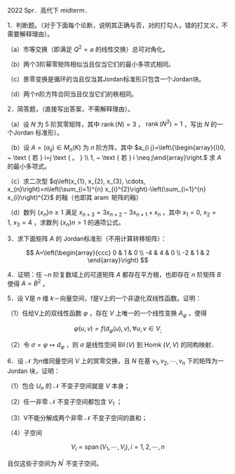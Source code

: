 2022 Spr．高代下 midterm．

1．判断题。（对于下面每个论断，说明其正确与否，对的打勾人，错的打叉义，不需要解释理由）。

（a）市等交换（即满足 $Q^{2}=\varnothing$ 的线性交换）总可对角化。

（b）两个3阶幂零矩阵相似当且仅当它们的最小多项式相同。

（c）景零变换是循环的当且仅当其Jordan标准形只包含一个Jordan块。

（d）两个n阶方阵合同当且仅当它们的秩相同。

2．简答题，（直接写出答案，不需解释理由）。

（a）设 $N$ 为 5 阶冥零矩阵，其中 $\operatorname{rank}(N)=3$ ， $\operatorname{rank}\left(N^{2}\right)=1$ ，写出 $N$ 的一个Jordan 标准形）。

（b）设 $A=\left(a_{i j}\right) \in M_{n}(K)$ 为 $n$ 阶方阵，其中 $a_{i j}=\left\{\begin{array}{l}0, ~ \text { 若 } i=j \text { 。 } \\ 1, ~ \text { 若 } i \neq j\end{array}\right.$ 求 $A$ 的最小多项式。

（c）求二次型 $q\left(x_{1}, x_{2}, x_{3}, \cdots, x_{n}\right)=n\left(\sum_{i=1}^{n} x_{i}^{2}\right)-\left(\sum_{i=1}^{n} x_{i}\right)^{2}$ 的釉（也即其 $\operatorname{aram}$ 矩阵的釉）

（d）数列 $\left\{x_{n}\right\} n \geqslant 1$ 满足 $x_{n+3}=3 x_{n+2}-3 x_{n+1}+x_{n}$ ，其中 $x_{1}=0, ~ x_{2}=1, ~ x_{3}=4$ ，求数列 $\left\{x_{n}\right\} n>1$ 的通项公式。

3．求下面矩阵 $A$ 的 Jordan标准形（不用计算转移矩阵）：

$$
A=\left(\begin{array}{ccc}
0 & 1 & 0 \\
-4 & 4 & 0 \\
-2 & 1 & 2
\end{array}\right)
$$

4．证明：任 $-n$ 阶复数域上的可道矩阵 $A$ 都存在平方根，也即存在 $n$ 阶矩阵 $B$ 使得 $A=B^{2}$ 。

5．设 V是 $n$ 维 $k$－向量空间，f是V上的一个非退化双线性函数。证明：

（1）任给V上的双线性函数 $\varphi$ ，存在 $V$ 上唯一的一个线性变换 $A_{\varphi}$ ，使得

$$
\varphi(u, v)=f\left(d_{\varphi}(u), v\right), \forall u, v \in V_{;}
$$

（2）令 $\sigma=\varphi \longmapsto d_{\varphi}$ ，则 $\sigma$ 是线性空间 $\operatorname{Bil}(V)$ 到 Homk $(V, V)$ 的同构映射．

6．设 $\mathcal{N}$ 为n维同量空间 $V$ 上的冥零交换，且 $N$ 在基 $v_{1}, v_{2}, \cdots, v_{n}$ 下的矩阵为一Jordan 块，证明：

（1）包合 $U_{n}$ 的 $\mathcal{N}$ 不变子空间就是 $V$ 本身；

（2）任一非零 $\mathcal{N}$ 不变子空间都包含 $V_{1}$ ；

（3）V不能分解成两个非零 $\mathcal{N}$ 不变子空间的直和；

（4）子空间

$$
V_{i}=\operatorname{span}\left(V_{1}, \cdots, V_{i}\right), i=1,2, \cdots, n
$$

且仅这些子空间为 $N^{\prime}$ 不变子空间。

